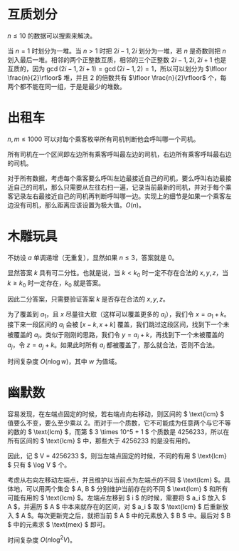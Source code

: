 # 互质划分

$n\leq 10$ 的数据可以搜索来解决。

当 $n=1$ 时划分为一堆。当 $n>1$ 时把 $2i-1,2i$ 划分为一堆，若 $n$ 是奇数则把 $n$ 划入最后一堆。相邻的两个正整数互质，相邻的三个正整数 $2i-1,2i,2i+1$ 也是互质的，因为 $\gcd(2i-1,2i+1)=\gcd(2i-1,2)=1$，所以可以划分为 $\lfloor \frac{n}{2}\rfloor$ 堆，并且 $2$ 的倍数共有 $\lfloor \frac{n}{2}\rfloor$ 个，每两个都不能在同一组，于是是最少的堆数。

# 出租车

$n,m\leq 1000$ 可以对每个乘客枚举所有司机判断他会呼叫哪一个司机。

所有司机在一个区间即左边所有乘客呼叫最左边的司机，右边所有乘客呼叫最右边的司机。

对于所有数据，考虑每个乘客要么呼叫左边最接近自己的司机，要么呼叫右边最接近自己的司机，那么只需要从左往右扫一遍，记录当前最新的司机，并对于每个乘客记录左右最接近自己的司机再判断呼叫哪一边。实现上的细节是如果一个乘客左边没有司机，那么距离应该设置为极大值。$O(n)$。

# 木雕玩具

不妨设 $a$ 单调递增（无重复），显然如果 $n \leq 3$，答案就是 $0$。

显然答案 $k$ 具有可二分性。也就是说，当 $k < k_0$ 时一定不存在合法的 $x, y, z$，当 $k \geq k_0$ 时一定存在，$k_0$ 就是答案。

因此二分答案，只需要验证答案 $k$ 是否存在合法的 $x, y, z$。

为了覆盖到 $a_1$，且 $x$ 尽量往大取（这样可以覆盖更多的 $a_i$），我们令 $x = a_1 + k$。接下来一段区间的 $a_i$ 会被 $[x-k, x+k]$ 覆盖，我们跳过这段区间，找到下一个未被覆盖的 $a_i$。类似于刚刚的思路，我们令 $y = a_i + k$，再找到下一个未被覆盖的 $a_j$，令 $z = a_j + k$。如果此时所有 $a_i$ 都被覆盖了，那么就合法，否则不合法。

时间复杂度 $O(n \log w)$，其中 $w$ 为值域。

# 幽默数

容易发现，在左端点固定的时候，若右端点向右移动，则区间的 $ \text{lcm} $ 值要么不变，要么至少乘以 $2$。而对于一个质数，它不可能成为任意两个与它不等的数的 $ \text{lcm} $，而第 $ 3 \times 10^5 + 1 $ 个质数是 $4256233$，所以在所有区间的 $ \text{lcm} $ 中，那些大于 $4256233$ 的是没有用的。

因此，记 $ V = 4256233 $，则当左端点固定的时候，不同的有用 $ \text{lcm} $ 只有 $ \log V $ 个。

考虑从右向左移动左端点，并且维护以当前点为左端点的不同 $ \text{lcm} $。具体地，可以用两个集合 $ A, B $ 分别维护当前存在的不同 $ \text{lcm} $ 和所有可能有用的 $ \text{lcm} $。左端点左移到 $ i $ 的时候，需要将 $ a_i $ 放入 $ A $，并遍历 $ A $ 中本来就存在的区间，对 $ a_i $ 取 $ \text{lcm} $ 后重新放入 $ A $。每次更新完之后，就把当前 $ A $ 中的元素放入 $ B $ 中。最后对 $ B $ 中的元素求 $ \text{mex} $ 即可。

时间复杂度 $O(n \log^2 V)$。
